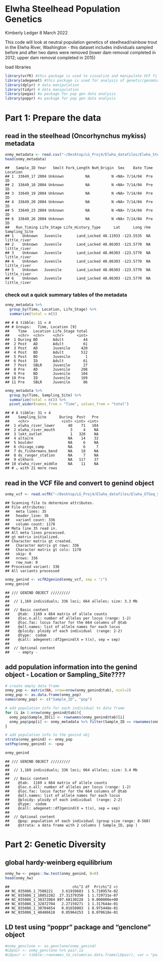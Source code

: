 Elwha Steelhead Population Genetics
================
Kimberly Ledger
8 March 2022

This code will look at neutral population genetics of steelhead/rainbow
trout in the Elwha River, Washington - this dataset includes individuals
sampled before and after two dams were removed (lower dam removal
completed in 2012; upper dam removal completed in 2015)

load libraries

``` r
library(vcfR) #this package is used to visualize and manipulate VCF files
library(adegenet) #this package is used for analysis of genetic/genomic data 
library(dplyr) # data manipulation
library(tidyr) # data manipulation
library(pegas) #a package for pop gen data analysis
library(poppr) #a package for pop gen data analysis
```

# Part 1: Prepare the data

## read in the steelhead (Oncorhynchus mykiss) metadata

``` r
onmy_metadata <- read.csv("~/Desktop/LG_Proj4/Elwha_datafiles/Elwha_Steelhead_Formatted.csv")
head(onmy_metadata)
```

    ##   Sample_ID Year   Smolt Fork_Length NvH_Origin  Sex    Date Time Location
    ## 1  33649_17 2004 Unknown          NA          N <NA> 7/14/04  Pre       ID
    ## 2  33649_18 2004 Unknown          NA          N <NA> 7/14/04  Pre       ID
    ## 3  33649_19 2004 Unknown          NA          N <NA> 7/14/04  Pre       ID
    ## 4  33649_20 2004 Unknown          NA          N <NA> 7/14/04  Pre       ID
    ## 5  33649_23 2004 Unknown          NA          N <NA> 7/14/04  Pre       ID
    ## 6  33649_26 2004 Unknown          NA          N <NA> 7/14/04  Pre       ID
    ##   Run_Timing Life_Stage Life_History_Type      Lat      Long rkm Sampling_Site
    ## 1    Unknown   Juvenile       Land_Locked 48.11933 -123.5535  NA  little_river
    ## 2    Unknown   Juvenile       Land_Locked 48.06303 -123.5770  NA  little_river
    ## 3    Unknown   Juvenile       Land_Locked 48.06303 -123.5770  NA  little_river
    ## 4    Unknown   Juvenile       Land_Locked 48.06303 -123.5770  NA  little_river
    ## 5    Unknown   Juvenile       Land_Locked 48.06303 -123.5770  NA  little_river
    ## 6    Unknown   Juvenile       Land_Locked 48.06303 -123.5770  NA  little_river

### check out a quick summary tables of the metadata

``` r
onmy_metadata %>%
  group_by(Time, Location, Life_Stage) %>%
  summarize(total = n())
```

    ## # A tibble: 11 × 4
    ## # Groups:   Time, Location [9]
    ##    Time   Location Life_Stage total
    ##    <chr>  <chr>    <chr>      <int>
    ##  1 During BD       Adult         44
    ##  2 Post   AD       Adult         61
    ##  3 Post   AD       Juvenile     420
    ##  4 Post   BD       Adult        512
    ##  5 Post   BD       Juvenile       1
    ##  6 Post   ID       Adult         61
    ##  7 Post   SBLR     Juvenile      27
    ##  8 Pre    AD       Juvenile     208
    ##  9 Pre    BD       Juvenile     104
    ## 10 Pre    ID       Juvenile     169
    ## 11 Pre    SBLR     Juvenile      86

``` r
onmy_metadata %>%
  group_by(Time, Sampling_Site) %>%
  summarize(total = n()) %>%
  pivot_wider(names_from = "Time", values_from = "total")
```

    ## # A tibble: 31 × 4
    ##    Sampling_Site      During  Post   Pre
    ##    <chr>               <int> <int> <int>
    ##  1 elwha_river_lower      40    71   104
    ##  2 elwha_river_mouth       3     4    NA
    ##  3 lekt_outlet             1   320    NA
    ##  4 altaire                NA    14    32
    ##  5 boulder                NA     6    NA
    ##  6 chicago_camp           NA     6     7
    ##  7 ds_fishermans_bend     NA    10    NA
    ##  8 ds_ranger_station      NA     7    NA
    ##  9 elkhorn                NA   117    37
    ## 10 elwha_river_middle     NA    11    NA
    ## # … with 21 more rows

## read in the VCF file and convert to genind object

``` r
onmy_vcf <- read.vcfR("~/Desktop/LG_Proj4/Elwha_datafiles/Elwha_GTSeq_Sans_CCT.vcf")
```

    ## Scanning file to determine attributes.
    ## File attributes:
    ##   meta lines: 35
    ##   header_line: 36
    ##   variant count: 336
    ##   column count: 1178
    ## Meta line 35 read in.
    ## All meta lines processed.
    ## gt matrix initialized.
    ## Character matrix gt created.
    ##   Character matrix gt rows: 336
    ##   Character matrix gt cols: 1178
    ##   skip: 0
    ##   nrows: 336
    ##   row_num: 0
    ## Processed variant: 336
    ## All variants processed

``` r
onmy_genind <- vcfR2genind(onmy_vcf, sep = "/")
onmy_genind
```

    ## /// GENIND OBJECT /////////
    ## 
    ##  // 1,169 individuals; 336 loci; 664 alleles; size: 3.3 Mb
    ## 
    ##  // Basic content
    ##    @tab:  1169 x 664 matrix of allele counts
    ##    @loc.n.all: number of alleles per locus (range: 1-2)
    ##    @loc.fac: locus factor for the 664 columns of @tab
    ##    @all.names: list of allele names for each locus
    ##    @ploidy: ploidy of each individual  (range: 2-2)
    ##    @type:  codom
    ##    @call: adegenet::df2genind(X = t(x), sep = sep)
    ## 
    ##  // Optional content
    ##    - empty -

## add population information into the genind object - Location or Sampling_Site????

``` r
# create empty data frame 
onmy_pop <- matrix(NA, nrow=nrow(onmy_genind@tab), ncol=2)
onmy_pop <- as.data.frame(onmy_pop)
names(onmy_pop) <- c("Sample_ID", "pop")

# add population info for each individual to data frame
for (i in 1:nrow(onmy_genind@tab)){
  onmy_pop$Sample_ID[i] <- rownames(onmy_genind@tab)[i]
  onmy_pop$pop[i] <- onmy_metadata %>% filter(Sample_ID == rownames(onmy_genind@tab)[i]) %>% select(Location)
}

# add population info to the genind obj
strata(onmy_genind) <- onmy_pop
setPop(onmy_genind) <- ~pop

onmy_genind
```

    ## /// GENIND OBJECT /////////
    ## 
    ##  // 1,169 individuals; 336 loci; 664 alleles; size: 3.4 Mb
    ## 
    ##  // Basic content
    ##    @tab:  1169 x 664 matrix of allele counts
    ##    @loc.n.all: number of alleles per locus (range: 1-2)
    ##    @loc.fac: locus factor for the 664 columns of @tab
    ##    @all.names: list of allele names for each locus
    ##    @ploidy: ploidy of each individual  (range: 2-2)
    ##    @type:  codom
    ##    @call: adegenet::df2genind(X = t(x), sep = sep)
    ## 
    ##  // Optional content
    ##    @pop: population of each individual (group size range: 8-568)
    ##    @strata: a data frame with 2 columns ( Sample_ID, pop )

# Part 2: Genetic Diversity

## global hardy-weinberg equilibrium

``` r
onmy_hw <- pegas::hw.test(onmy_genind, B=0)
head(onmy_hw)
```

    ##                             chi^2 df  Pr(chi^2 >)
    ## NC_035086_1_7508221    3.61939683  1 5.710957e-02
    ## NC_035086_1_10852282  27.31379350  1 1.729731e-07
    ## NC_035086_1_30372084 897.68130228  1 0.000000e+00
    ## NC_035086_1_32872704   2.27159271  1 1.317644e-01
    ## NC_035086_1_38704654   0.01658003  1 8.975448e-01
    ## NC_035086_1_40486618   0.05964253  1 8.070618e-01

## LD test using “poppr” package and “genclone” object

``` r
#onmy_genclone <- as.genclone(onmy_genind)
#LDpair <- onmy_genclone %>% pair.ia
#LDpair <- tibble::rownames_to_column(as.data.frame(LDpair), var = "pairID")
```
